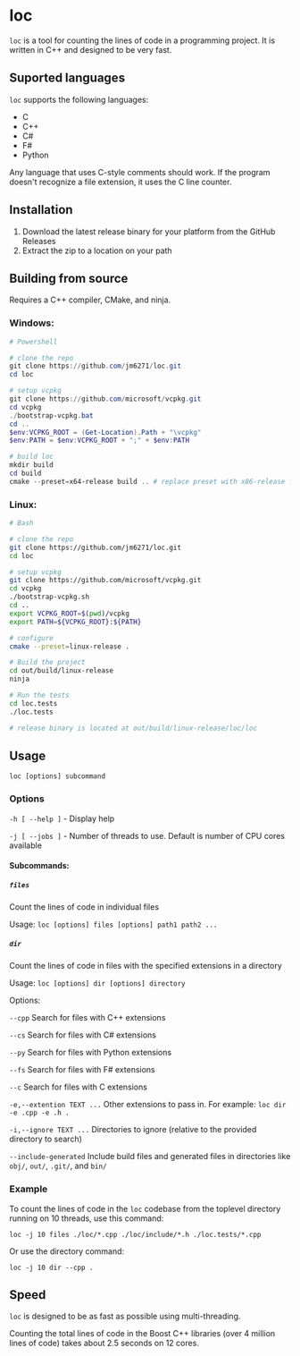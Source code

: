 # loc

```loc``` is a tool for counting the lines of code in a
programming project. It is written in C++ and designed to be very fast.

## Suported languages

```loc``` supports the following languages:

- C
- C++
- C#
- F#
- Python

Any language that uses C-style comments should work. If the program
doesn't recognize a file extension, it uses the C line counter.

## Installation

1. Download the latest release binary for your platform from the GitHub Releases
2. Extract the zip to a location on your path

## Building from source

Requires a C++ compiler, CMake, and ninja.

### Windows:

``` Powershell
# Powershell

# clone the repo
git clone https://github.com/jm6271/loc.git
cd loc

# setup vcpkg
git clone https://github.com/microsoft/vcpkg.git
cd vcpkg
./bootstrap-vcpkg.bat
cd ..
$env:VCPKG_ROOT = (Get-Location).Path + "\vcpkg"
$env:PATH = $env:VCPKG_ROOT + ";" + $env:PATH

# build loc
mkdir build
cd build
cmake --preset=x64-release build .. # replace preset with x86-release for 32-bit
```

### Linux:

``` Bash
# Bash

# clone the repo
git clone https://github.com/jm6271/loc.git
cd loc

# setup vcpkg
git clone https://github.com/microsoft/vcpkg.git
cd vcpkg
./bootstrap-vcpkg.sh
cd ..
export VCPKG_ROOT=$(pwd)/vcpkg
export PATH=${VCPKG_ROOT}:${PATH}

# configure
cmake --preset=linux-release .

# Build the project
cd out/build/linux-release
ninja

# Run the tests
cd loc.tests
./loc.tests

# release binary is located at out/build/linux-release/loc/loc
```

## Usage

```loc [options] subcommand```

### Options

```-h [ --help ]``` - Display help

```-j [ --jobs ]``` - Number of threads to use. Default is number of CPU cores available

#### Subcommands:

##### ```files```

Count the lines of code in individual files

Usage: ```loc [options] files [options] path1 path2 ...```

##### ```dir```

Count the lines of code in files with the specified
extensions in a directory

Usage: ```loc [options] dir [options] directory```

Options:

`--cpp` Search for files with C++ extensions

`--cs` Search for files with C# extensions

`--py` Search for files with Python extensions

`--fs` Search for files with F# extensions

`--c` Search for files with C extensions

`-e,--extention TEXT ...`  Other extensions to pass in.
For example: `loc dir -e .cpp -e .h .`

`-i,--ignore TEXT ...` Directories to ignore (relative to the provided directory to search)

`--include-generated` Include build files and generated files in directories like `obj/`, `out/`, `.git/`, and `bin/`

### Example

To count the lines of code in the ```loc``` codebase from 
the toplevel directory running on 10 threads, use this command:

```
loc -j 10 files ./loc/*.cpp ./loc/include/*.h ./loc.tests/*.cpp
```

Or use the directory command:

```
loc -j 10 dir --cpp .
```

## Speed

```loc``` is designed to be as fast as possible using multi-threading.

Counting the total lines of code in the Boost C++ libraries
(over 4 million lines of code) takes about 2.5 seconds on 12 cores.
